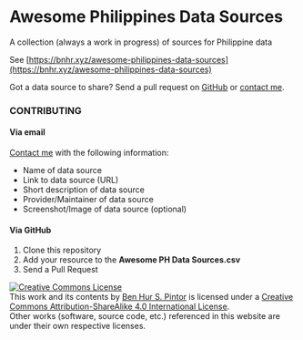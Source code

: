 # Awesome Philippines Data Sources
A collection (always a work in progress) of sources for Philippine data

See [https://bnhr.xyz/awesome-philippines-data-sources](https://bnhr.xyz/awesome-philippines-data-sources)

Got a data source to share? Send a pull request on [GitHub](https://github.com/benhur07b/awesome-philippines-data-sources) or [contact me](https://bnhr.xyz/#contact).

### CONTRIBUTING
#### Via email
[Contact me](https://bnhr.xyz/#contact) with the following information:
* Name of data source
* Link to data source (URL)
* Short description of data source
* Provider/Maintainer of data source
* Screenshot/Image of data source (optional)

#### Via GitHub
1. Clone this repository
2. Add your resource to the **Awesome PH Data Sources.csv**
3. Send a Pull Request

<a rel='license' href='http://creativecommons.org/licenses/by-sa/4.0/'><img class='mb-2' alt='Creative Commons License' style='border-width:0' src='https://i.creativecommons.org/l/by-sa/4.0/80x15.png' /></a>
<br/>
This work and its contents by <a xmlns:cc='http://creativecommons.org/ns#' href='https://bnhr.xyz' property='cc:attributionName' rel='cc:attributionURL'>Ben Hur S. Pintor</a> is licensed under a <a rel='license' href='http://creativecommons.org/licenses/by-sa/4.0/'>Creative Commons Attribution-ShareAlike 4.0 International License</a>.<br>
Other works (software, source code, etc.) referenced in this website are under their own respective licenses.<br>
